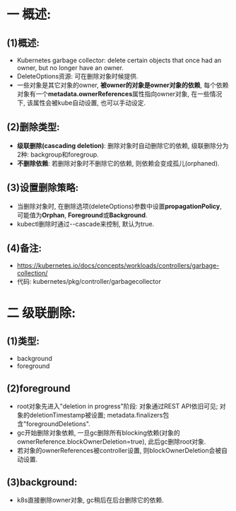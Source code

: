 # 一 概述:
## (1)概述:
- Kubernetes garbage collector: delete certain objects that once had an owner, but no longer have an owner.
- DeleteOptions资源: 可在删除对象时候提供.
- 一些对象是其它对象的owner, **被owner的对象是owner对象的依赖**, 每个依赖对象有一个**metadata.ownerReferences**属性指向owner对象, 在一些情况下, 该属性会被kube自动设置, 也可以手动设定.

## (2)删除类型:
- **级联删除(cascading deletion)**: 删除对象时自动删除它的依赖, 级联删除分为2种: backgroup和foregroup.
- **不删除依赖**: 若删除对象时不删除它的依赖, 则依赖会变成孤儿(orphaned).

## (3)设置删除策略:
- 当删除对象时, 在删除选项(deleteOptions)参数中设置**propagationPolicy**, 可能值为**Orphan**, **Foreground**或**Background**.
- kubectl删除时通过--cascade来控制, 默认为true.

## (4)备注:
- https://kubernetes.io/docs/concepts/workloads/controllers/garbage-collection/
- 代码: kubernetes/pkg/controller/garbagecollector

# 二 级联删除:
## (1)类型:
- background
- foreground

## (2)foreground
- root对象先进入"deletion in progress"阶段: 对象通过REST API依旧可见; 对象的deletionTimestamp被设置; metadata.finalizers包含"foregroundDeletions".
- gc开始删除对象依赖, 一旦gc删除所有blocking依赖(对象的ownerReference.blockOwnerDeletion=true), 此后gc删除root对象.
- 若对象的ownerReferences被controller设置, 则blockOwnerDeletion会被自动设置.

## (3)background:
- k8s直接删除owner对象, gc稍后在后台删除它的依赖.
